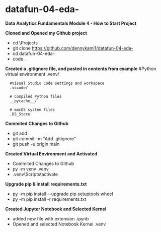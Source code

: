 # datafun-04-eda-
**Data Analytics Fundamentals Module 4 - How to Start Project**


**Cloned and Opened my Github project**
- cd \Projects
- git clone https://github.com/dennykami1/datafun-04-eda-
- cd datafun-04-eda-
- code .

**Created a .gitignore file, and pasted in contents from example**
      #Python virtual environment
      .venv/

      #Visual Studio Code settings and workspace
      .vscode/

      # Compiled Python files
      __pycache__/

      # macOS system files
      .DS_Store

**Commited Changes to Github**
- git add .
- git commit -m "Add .gitignore"
- git push -u origin main

**Created Virtual Environment and Activated**
- Commited Changes to Github
- py -m venv .venv
- .venv\Scripts\activate

**Upgrade pip & install requirements.txt**
- py -m pip install --upgrade pip setuptools wheel
- py -m pip install -r requirements.txt

**Created Jupyter Notebook and Selected Kernel**
- added new file with extension .ipynb
- Opened and selected Notebook Kernel .venv

